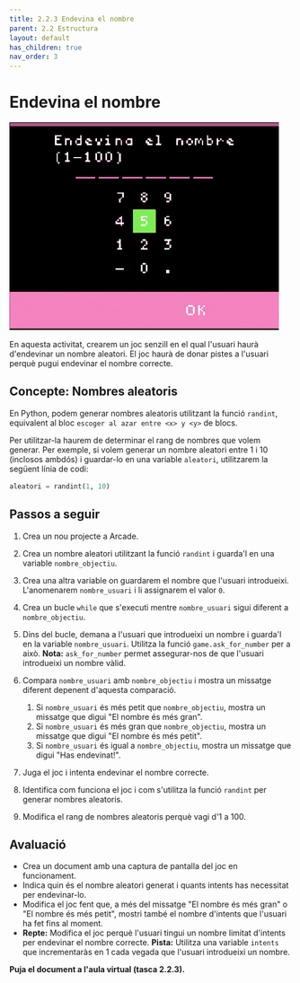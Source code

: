 ```yaml
---
title: 2.2.3 Endevina el nombre
parent: 2.2 Estructura
layout: default
has_children: true
nav_order: 3
---
```


# Endevina el nombre

![](../../images/endevina_nombre_comp.gif)

En aquesta activitat, crearem un joc senzill en el qual l'usuari haurà d'endevinar un nombre aleatori. El joc haurà de donar pistes a l'usuari perquè pugui endevinar el nombre correcte.

## Concepte: Nombres aleatoris

En Python, podem generar nombres aleatoris utilitzant la funció `randint`, equivalent al bloc `escoger al azar entre <x> y <y>` de blocs.

Per utilitzar-la haurem de determinar el rang de nombres que volem generar. Per exemple, si volem generar un nombre aleatori entre 1 i 10 (inclosos ambdós) i guardar-lo en una variable `aleatori`, utilitzarem la següent línia de codi:

```python
aleatori = randint(1, 10)
```

## Passos a seguir

1. Crea un nou projecte a Arcade.
2. Crea un nombre aleatori utilitzant la funció `randint` i guarda'l en una variable `nombre_objectiu`.
3. Crea una altra variable on guardarem el nombre que l'usuari introdueixi. L'anomenarem `nombre_usuari` i li assignarem el valor `0`.
4. Crea un bucle `while` que s'executi mentre `nombre_usuari` sigui diferent a `nombre_objectiu`.
5. Dins del bucle, demana a l'usuari que introdueixi un nombre i guarda'l en la variable `nombre_usuari`. Utilitza la funció `game.ask_for_number` per a això. **Nota:** `ask_for_number` permet assegurar-nos de que l'usuari introdueixi un nombre vàlid.
6. Compara `nombre_usuari` amb `nombre_objectiu` i mostra un missatge diferent depenent d'aquesta comparació.

   1. Si `nombre_usuari` és més petit que `nombre_objectiu`, mostra un missatge que digui "El nombre és més gran".
   2. Si `nombre_usuari` és més gran que `nombre_objectiu`, mostra un missatge que digui "El nombre és més petit".
   3. Si `nombre_usuari` és igual a `nombre_objectiu`, mostra un missatge que digui "Has endevinat!".

7. Juga el joc i intenta endevinar el nombre correcte.
8. Identifica com funciona el joc i com s'utilitza la funció `randint` per generar nombres aleatoris.
9. Modifica el rang de nombres aleatoris perquè vagi d'1 a 100.

## Avaluació

- Crea un document amb una captura de pantalla del joc en funcionament.
- Indica quin és el nombre aleatori generat i quants intents has necessitat per endevinar-lo.
- Modifica el joc fent que, a més del missatge "El nombre és més gran" o "El nombre és més petit", mostri també el nombre d'intents que l'usuari ha fet fins al moment.
- **Repte:** Modifica el joc perquè l'usuari tingui un nombre limitat d'intents per endevinar el nombre correcte. **Pista:** Utilitza una variable `intents` que incrementaràs en 1 cada vegada que l'usuari introdueixi un nombre.

**Puja el document a l'aula virtual (tasca 2.2.3).**
